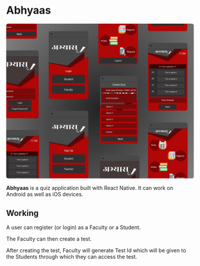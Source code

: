 # Abhyaas

<img src="./screenshots/display.png" alt="display-img">

**Abhyaas** is a quiz application built with React Native. It can work on Android as well as iOS devices.

## Working

A user can register (or login) as a Faculty or a Student.

The Faculty can then create a test.

After creating the test, Faculty will generate Test Id which will be given to the Students through which they can access the test.
